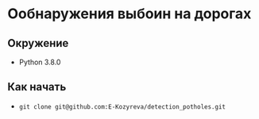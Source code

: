 # Ообнаружения выбоин на дорогах

## Окружение 
* Python 3.8.0

## Как начать
* `git clone git@github.com:E-Kozyreva/detection_potholes.git`
